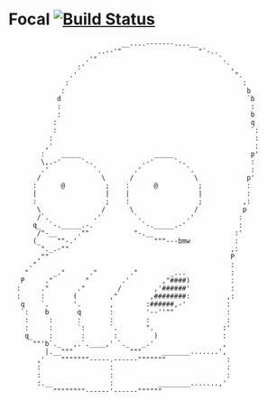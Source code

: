 # Focal [![Build Status](https://travis-ci.org/kabisaict/focal.png?branch=master)](https://travis-ci.org/kabisaict/focal)

 
                                __....-------....__
                          ..--'"                   "`-..
                       .'"                              `.
                     :'                                   `,
                   .'                                       ".
                  :                                           :
                 :                                             b
                d                                              `b
                :                                               :
                :                                               b
               :                                                q
               :                                                `:
              :                                                  :
             ,'                                                  :
            :    _____                  _____                   p'
            \,.-'     `-.            .-'     `-.                :
            .'           `.        .'           `.              :
           /               \      /               \            p'
          :      @          ;    :      @          ;           :
          |                 |    |                 |           :
          :                 ;    :                 ;          ,:
           \               /      \               /           p
           /`.           .'        `.           .'           :
          q_  `-._____.-.            `-._____.-'             :
           /"-__     .""           "-.__                    :'
          (_    ""-.'                   """---bmw           :
            "._.-""                                        ,:
           ,""                                             P
         ."                                                :
        "      _."      ."        ."        _...           :
       P     ."        "        .'        ,"####)          :
      :     ."       ."        /        ,'######'          :
      :     :       (        ,"        ,########:         ,:
       q    `.      '.       ,        :######,-'          :
       `:    b       q       :        '--''""             :
        :     :      :       :        :                   :
        :     :      `:      `.       ".                 :'
        q_    :       :       :         )                :
          ""'b`._   ,.`.____,' `._   _.'                 ,
             |.__"""              """     _______.......',
           ,'    """""""-----.------"""""""               :
           :                 :                            :
           :                 :                            :
           :.__              :           ________.......,'
               """"""""------'------""""""

